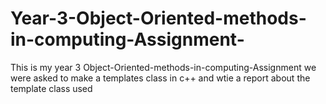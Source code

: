 # Year-3-Object-Oriented-methods-in-computing-Assignment-
This is my year 3 Object-Oriented-methods-in-computing-Assignment we were asked to make a templates class in c++ and wtie a report about the template class used 
